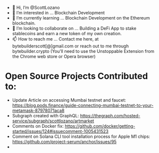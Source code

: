 - 👋 Hi, I’m @ScottLozano
- 👀 I’m interested in ... Blockchain Development
- 🌱 I’m currently learning ... Blockchain Development on the Ethereum blockchain.
- 💞️ I’m looking to collaborate on ... Building a DeFi App to stake stablecoins and earn a new token of my own creation. 
- 📫 How to reach me ... Contact me here, at bytebuilderscott[@]gmail.com or reach out to me through bytebuilder.crypto (You'll need to use the Unstoppable Extension from the Chrome web store or Opera browser)

# Open Source Projects Contributed to:
- Update Article on accessing Mumbai testnet and faucet: https://blog.pods.finance/guide-connecting-mumbai-testnet-to-your-metamask-87978071aca8
- Subgraph created with GraphQL: https://thegraph.com/hosted-service/subgraph/scottlozano/artmarket
- Comments on Docker fix: https://github.com/docker/getting-started/issues/124#issuecomment-1005431523
- Comment on Solana CLI tool installation process for Apple M1 chips: https://github.com/project-serum/anchor/issues/95
- 
